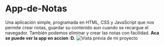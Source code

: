 # App-de-Notas
Una aplicación simple, programada en HTML, CSS y JavaScript que nos permite crear notas, guardar su contenido aun cuando se recargue el navegador. También podemos eliminar y crear las notas con facilidad. **Aca se puede ver la app en accion :D.**
![Vista previa de mi proyecto](https://i.ibb.co/sjvmf3c/app-notas-ezgif-com-video-to-gif-converter.gif)
